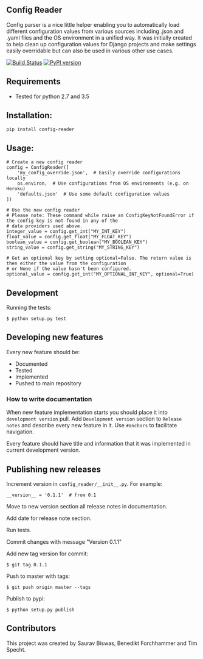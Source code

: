 ## Config Reader

Config parser is a nice little helper enabling you to automatically load different configuration values from various sources including .json and .yaml files and the OS environment in a unified way.
It was initially created to help clean up configuration values for Django projects and make settings easily overridable but can also be used in various other use cases.

[![Build Status](https://travis-ci.org/dubsmash/config-reader.svg?branch=master)](https://travis-ci.org/dubsmash/config-reader)
[![PyPI version](https://badge.fury.io/py/config-reader.svg)](https://pypi.python.org/pypi/config-reader/)


## Requirements

* Tested for python 2.7 and 3.5

## Installation:

    pip install config-reader
    
## Usage:

    # Create a new config reader
    config = ConfigReader([
        'my_config_override.json',  # Easily override configurations locally
        os.environ,  # Use configurations from OS environments (e.g. on Heroku)
        'defaults.json'  # Use some default configuration values
    ])
    
    # Use the new config reader
    # Please note: These command while raise an ConfigKeyNotFoundError if the config key is not found in any of the
    # data providers used above.
    integer_value = config.get_int("MY_INT_KEY")
    float_value = config.get_float("MY_FLOAT_KEY")
    boolean_value = config.get_boolean("MY_BOOLEAN_KEY")
    string_value = config.get_string("MY_STRING_KEY")
    
    # Get an optional key by setting optional=False. The return value is then either the value from the configuration
    # or None if the value hasn't been configured.
    optional_value = config.get_int("MY_OPTIONAL_INT_KEY", optional=True)
    

## Development

Running the tests:

    
    $ python setup.py test

## Developing new features

Every new feature should be:

* Documented
* Tested
* Implemented
* Pushed to main repository

### How to write documentation

When new feature implementation starts you should place it into `development version` pull. Add `Development version`
section to `Release notes` and describe every new feature in it. Use `#anchors` to facilitate navigation.

Every feature should have title and information that it was implemented in current development version.


## Publishing new releases

Increment version in `config_reader/__init__.py`. For example:

    __version__ = '0.1.1'  # from 0.1

Move to new version section all release notes in documentation.

Add date for release note section.

Run tests.

Commit changes with message "Version 0.1.1"

Add new tag version for commit:

    $ git tag 0.1.1

Push to master with tags:

    $ git push origin master --tags

Publish to pypi:

    $ python setup.py publish


## Contributors

This project was created by Saurav Biswas, Benedikt Forchhammer and Tim Specht.
